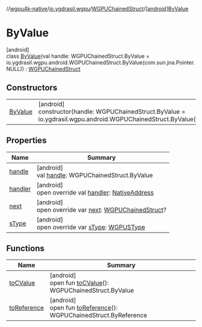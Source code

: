 //[wgpu4k-native](../../../../index.md)/[io.ygdrasil.wgpu](../../index.md)/[WGPUChainedStruct](../index.md)/[[android]ByValue](index.md)

# ByValue

[android]\
class [ByValue](index.md)(val handle: WGPUChainedStruct.ByValue = io.ygdrasil.wgpu.android.WGPUChainedStruct.ByValue(com.sun.jna.Pointer.NULL)) : [WGPUChainedStruct](../index.md)

## Constructors

| | |
|---|---|
| [ByValue](-by-value.md) | [android]<br>constructor(handle: WGPUChainedStruct.ByValue = io.ygdrasil.wgpu.android.WGPUChainedStruct.ByValue(com.sun.jna.Pointer.NULL)) |

## Properties

| Name | Summary |
|---|---|
| [handle](handle.md) | [android]<br>val [handle](handle.md): WGPUChainedStruct.ByValue |
| [handler](handler.md) | [android]<br>open override val [handler](handler.md): [NativeAddress](../../../ffi/-native-address/index.md) |
| [next](next.md) | [android]<br>open override var [next](next.md): [WGPUChainedStruct](../index.md)? |
| [sType](s-type.md) | [android]<br>open override var [sType](s-type.md): [WGPUSType](../../-w-g-p-u-s-type/index.md) |

## Functions

| Name | Summary |
|---|---|
| [toCValue](../[android]to-c-value.md) | [android]<br>open fun [toCValue](../[android]to-c-value.md)(): WGPUChainedStruct.ByValue |
| [toReference](../to-reference.md) | [android]<br>open fun [toReference](../to-reference.md)(): WGPUChainedStruct.ByReference |